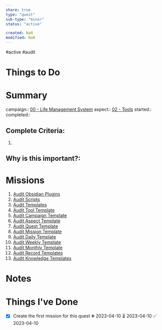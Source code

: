 ```yaml
---
share: true
type: "quest"
sub-type: "minor"
status: "active"

created: NaN 
modified: NaN
---
```

 
#active #audit 
# Things to Do


# Summary
campaign:: [00 - Life Management System](./00%20-%20Life%20Management%20System.md)
aspect:: [02 - Tools](./02%20-%20Tools.md)
started:: 
completed::
## Complete Criteria:
1. 

## Why is this important?:

# Missions
1. [Audit Obsidian Plugins](./Audit%20Obsidian%20Plugins.md)
2. [Audit Scripts](./Audit%20Scripts.md)
3. [Audit Templates](./Audit%20Templates.md)
4. [Audit Tool Template](./Audit%20Tool%20Template.md)
5. [Audit Campaign Template](./Audit%20Campaign%20Template.md)
6. [Audit Aspect Template](./Audit%20Aspect%20Template.md)
7. [Audit Quest Template](./Audit%20Quest%20Template.md)
8. [Audit Mission Template](./Audit%20Mission%20Template.md)
9. [Audit Daily Template](./Audit%20Daily%20Template.md)
10. [Audit Weekly Template](Audit%20Weekly%20Template.md)
11. [Audit Monthly Template](Audit%20Monthly%20Template.md)
12. [Audit Record Templates](Audit%20Record%20Templates.md)
13. [Audit Knowledge Templates](Audit%20Knowledge%20Templates.md)

# Notes

# Things I've Done
- [x] Create the first mission for this quest ➕ 2023-04-10 ⏳ 2023-04-10 ✅ 2023-04-10